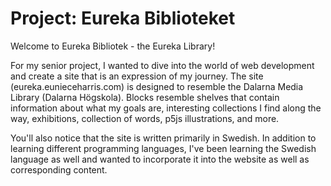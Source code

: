 <h1>Project: Eureka Biblioteket</h1>

Welcome to Eureka Bibliotek - the Eureka Library!

For my senior project, I wanted to dive into the world of web development and create a site that is an expression of my journey. The site (eureka.eunieceharris.com) is designed to resemble the Dalarna Media Library (Dalarna Högskola). Blocks resemble shelves that contain information about what my goals are, interesting collections I find along the way, exhibitions, collection of words, p5js illustrations, and more.

You'll also notice that the site is written primarily in Swedish. In addition to learning different programming languages, I've been learning the Swedish language as well and wanted to incorporate it into the website as well as corresponding content. 



